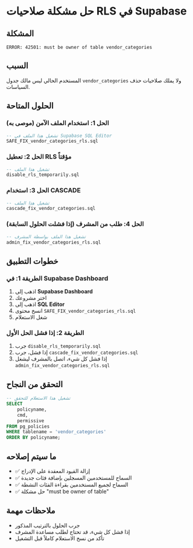 # حل مشكلة صلاحيات RLS في Supabase

## المشكلة
```
ERROR: 42501: must be owner of table vendor_categories
```

## السبب
المستخدم الحالي ليس مالك جدول `vendor_categories` ولا يملك صلاحيات حذف السياسات.

## الحلول المتاحة

### الحل 1: استخدام الملف الآمن (موصى به)
```sql
-- تشغيل هذا الملف في Supabase SQL Editor
SAFE_FIX_vendor_categories_rls.sql
```

### الحل 2: تعطيل RLS مؤقتاً
```sql
-- تشغيل هذا الملف
disable_rls_temporarily.sql
```

### الحل 3: استخدام CASCADE
```sql
-- تشغيل هذا الملف
cascade_fix_vendor_categories.sql
```

### الحل 4: طلب من المشرف (إذا فشلت الحلول السابقة)
```sql
-- تشغيل هذا الملف بواسطة المشرف
admin_fix_vendor_categories_rls.sql
```

## خطوات التطبيق

### الطريقة 1: في Supabase Dashboard
1. اذهب إلى **Supabase Dashboard**
2. اختر مشروعك
3. اذهب إلى **SQL Editor**
4. انسخ محتوى `SAFE_FIX_vendor_categories_rls.sql`
5. شغل الاستعلام

### الطريقة 2: إذا فشل الحل الأول
1. جرب `disable_rls_temporarily.sql`
2. إذا فشل، جرب `cascade_fix_vendor_categories.sql`
3. إذا فشل كل شيء، اتصل بالمشرف ليشغل `admin_fix_vendor_categories_rls.sql`

## التحقق من النجاح
```sql
-- تشغيل هذا الاستعلام للتحقق
SELECT 
    policyname,
    cmd,
    permissive
FROM pg_policies 
WHERE tablename = 'vendor_categories'
ORDER BY policyname;
```

## ما سيتم إصلاحه
- ✅ إزالة القيود المعقدة على الإدراج
- ✅ السماح للمستخدمين المسجلين بإضافة فئات جديدة
- ✅ السماح لجميع المستخدمين بقراءة الفئات النشطة
- ✅ حل مشكلة "must be owner of table"

## ملاحظات مهمة
- جرب الحلول بالترتيب المذكور
- إذا فشل كل شيء، قد تحتاج لطلب مساعدة المشرف
- تأكد من نسخ الاستعلام كاملاً قبل التشغيل
















